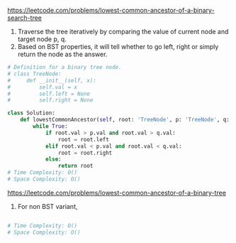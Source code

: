 https://leetcode.com/problems/lowest-common-ancestor-of-a-binary-search-tree

1. Traverse the tree iteratively by comparing the value of current node and target node p, q.
2. Based on BST properties, it will tell whether to go left, right or simply return the node as the answer.

```python
# Definition for a binary tree node.
# class TreeNode:
#     def __init__(self, x):
#         self.val = x
#         self.left = None
#         self.right = None

class Solution:
    def lowestCommonAncestor(self, root: 'TreeNode', p: 'TreeNode', q: 'TreeNode') -> 'TreeNode':
        while True:
            if root.val > p.val and root.val > q.val:
                root = root.left
            elif root.val < p.val and root.val < q.val:
                root = root.right
            else:
                return root
# Time Complexity: O()
# Space Complexity: O()
```

https://leetcode.com/problems/lowest-common-ancestor-of-a-binary-tree

1. For non BST variant, 

```python

# Time Complexity: O()
# Space Complexity: O()
```